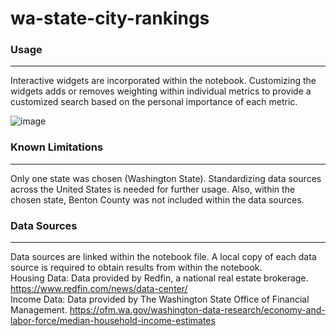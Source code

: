 # wa-state-city-rankings

### Usage
***
Interactive widgets are incorporated within the notebook.  Customizing the widgets adds or removes weighting within individual metrics to provide a customized search based on the personal importance of each metric.

![image](https://user-images.githubusercontent.com/105223924/168596683-21059447-360d-4b53-8c79-a93979d4b12e.png)

### Known Limitations
***
Only one state was chosen (Washington State).  Standardizing data sources across the United States is needed for further usage.  Also, within the chosen state, Benton County was not included within the data sources.

### Data Sources
***
Data sources are linked within the notebook file.  A local copy of each data source is required to obtain results from within the notebook. </br>
Housing Data: Data provided by Redfin, a national real estate brokerage. https://www.redfin.com/news/data-center/ </br>
Income Data: Data provided by The Washington State Office of Financial Management. https://ofm.wa.gov/washington-data-research/economy-and-labor-force/median-household-income-estimates </br>

